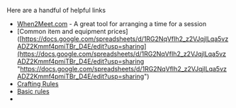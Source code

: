 Here are a handful of helpful links

- [When2Meet.com](https://www.when2meet.com/) - A great tool for arranging a time for a session
- [Common item and equipment prices]([https://docs.google.com/spreadsheets/d/1RG2NqVfIh2_z2VJqjlLqa5vzADZ2Kmmf4pmiTBr_D4E/edit?usp=sharing](https://docs.google.com/spreadsheets/d/1RG2NqVfIh2_z2VJqjlLqa5vzADZ2Kmmf4pmiTBr_D4E/edit?usp=sharing "https://docs.google.com/spreadsheets/d/1RG2NqVfIh2_z2VJqjlLqa5vzADZ2Kmmf4pmiTBr_D4E/edit?usp=sharing")
- [Crafting Rules](https://drive.google.com/file/d/1yxih44fJhj7vICSmO3goOqRR0Yi7QaWB/view?usp=sharing)
- [Basic rules]([https://www.dndbeyond.com/sources/basic-rules)
- 